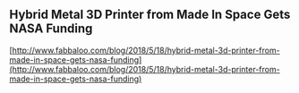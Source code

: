 ## Hybrid Metal 3D Printer from Made In Space Gets NASA Funding
  
  [http://www.fabbaloo.com/blog/2018/5/18/hybrid-metal-3d-printer-from-made-in-space-gets-nasa-funding](http://www.fabbaloo.com/blog/2018/5/18/hybrid-metal-3d-printer-from-made-in-space-gets-nasa-funding)